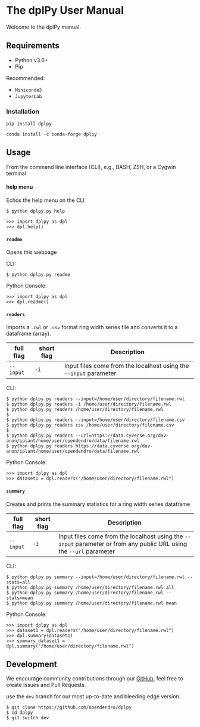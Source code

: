 # The dplPy User Manual

Welcome to the dplPy manual.

## Requirements

* Python v3.6+
* Pip

Recommended:

* `Miniconda3` 
* `JupyterLab`

### Installation

```
pip install dplpy
```

```
conda install -c conda-forge dplpy
```

## Usage

From the command line interface (CLI), e.g., BASH, ZSH, or a Cygwin terminal 

#### help menu

Echos the help menu on the CLI 

```
$ python dplpy.py help
```

```
>>> import dplpy as dpl
>>> dpl.help()
```

#### `readme`

Opens this webpage

CLI:

```
$ python dplpy.py readme
```

Python Console:

```
>>> import dplpy as dpl
>>> dpl.readme()
```

#### `readers`

Imports a `.rwl` or `.csv` format ring width series file and converts it to a dataframe (array). 

| full flag | short flag | Description |
|-----------|------------|-------------|
|`--input` | `-i` | Input files come from the localhost using the `--input` parameter |

CLI:

```
$ python dplpy.py readers --input=/home/user/directory/filename.rwl  
$ python dplpy.py readers -i /home/user/directory/filename.rwl 
$ python dplpy.py readers /home/user/directory/filename.rwl
$
$ python dplpy.py readers --input=/home/user/directory/filename.csv  
$ python dplpy.py readers csv /home/user/directory/filename.csv 
$
$ python dplpy.py readers --url=https://data.cyverse.org/dav-anon/iplant/home/user/opendendro/data/filename.rwl  
$ python dplpy.py readers https://data.cyverse.org/dav-anon/iplant/home/user/opendendro/data/filename.rwl
```

Python Console:

```
>>> import dplpy as dpl
>>> dataset1 = dpl.readers("/home/user/directory/filename.rwl")
```

#### `summary`

Creates and prints the summary statistics for a ring width series dataframe

| full flag | short flag | Description |
|-----------|------------|-------------|
|`--input` | `-i` | Input files come from the localhost using the `--input` parameter or from any public URL using the `--url` parameter |

CLI:
```
$ python dplpy.py summary --input=/home/user/directory/filename.rwl --stats=all
$ python dplpy.py summary /home/user/directory/filename.rwl all
$ python dplpy.py summary /home/user/directory/filename.rwl --stats=mean
$ python dplpy.py summary /home/user/directory/filename.rwl mean 
```

Python Console:
```
>>> import dplpy as dpl
>>> dataset1 = dpl.readers("/home/user/directory/filename.rwl")
>>> dpl.summary(dataset1)
>>> summary_dataset1 = dpl.summary("/home/user/directory/filename.rwl")
```

## Development

We encourage community contributions through our [GitHub](https://github.com/opendendro/dplPy), feel free to create Issues and Pull Requests.

use the `dev` branch for our most up-to-date and bleeding edge version.

```
$ git clone https://github.com/opendendro/dplpy
$ cd dplpy
$ git switch dev
```
